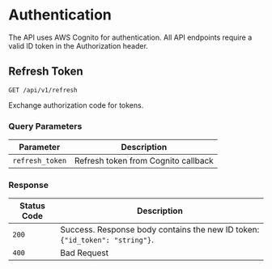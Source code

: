 # Authentication

The API uses AWS Cognito for authentication. All API endpoints require a valid ID token in the Authorization header.

## Refresh Token

`GET /api/v1/refresh`

Exchange authorization code for tokens.

### Query Parameters

| Parameter | Description |
|-----------|-------------|
| `refresh_token` | Refresh token from Cognito callback |

### Response 

| Status Code | Description |
|-------------|-------------|
| `200` | Success. Response body contains the new ID token: `{"id_token": "string"}`. |
| `400` | Bad Request |